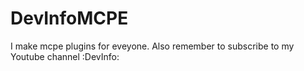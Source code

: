 # DevInfoMCPE
I make mcpe plugins for eveyone. Also remember to subscribe to my Youtube channel :DevInfo:
